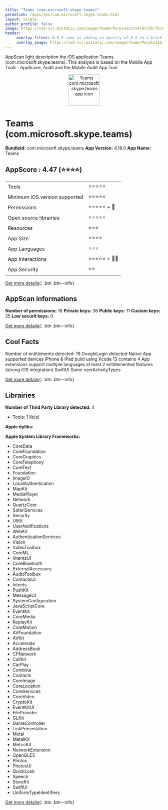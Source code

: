 ```yaml
---
title: "Teams (com.microsoft.skype.teams)"
permalink: /apps/ios/com.microsoft.skype.teams.html
layout: single
author_profile: false
image: https://is5-ssl.mzstatic.com/image/thumb/Purple122/v4/b7/d5/fb/b7d5fbeb-227b-b4dc-8dcd-360a89881f92/AppIcon-0-1x_U007emarketing-0-7-0-85-220.png/512x512bb.jpg
header: 
     overlay_filter: 0.5 # same as adding an opacity of 0.5 to a black background
     overlay_image: https://is5-ssl.mzstatic.com/image/thumb/Purple122/v4/b7/d5/fb/b7d5fbeb-227b-b4dc-8dcd-360a89881f92/AppIcon-0-1x_U007emarketing-0-7-0-85-220.png/512x512bb.jpg
---
```

AppScan light description the iOS application Teams (com.microsoft.skype.teams). This analysis is based on the Mobile App Tools : AppScore, Audit and the Mobile Audit App Tool.

  
  
<div style="text-align: center;"><img src="https://is5-ssl.mzstatic.com/image/thumb/Purple122/v4/b7/d5/fb/b7d5fbeb-227b-b4dc-8dcd-360a89881f92/AppIcon-0-1x_U007emarketing-0-7-0-85-220.png/512x512bb.jpg" width="100" height="100" alt="Teams com.microsoft.skype.teams app icon"></div>  
  
# Teams (com.microsoft.skype.teams)

**BundleId:** com.microsoft.skype.teams
**App Version:** 4.18.0
**App Name:** Teams


## AppScore : 4.47 (⭐️⭐️⭐️⭐️) 

<table>
<tr><td> Tools </td><td> ⭐️⭐️⭐️⭐️⭐️ </td></tr>
<tr><td> Minimum iOS version supported </td><td> ⭐️⭐️⭐️⭐️⭐️ </td></tr>
<tr><td> Permissions </td><td> ⭐️⭐️⭐️⭐️⭐️ + 🌟 </td></tr>
<tr><td> Open source librairies </td><td> ⭐️⭐️⭐️⭐️⭐️ </td></tr>
<tr><td> Resources </td><td> ⭐️⭐️⭐️ </td></tr>
<tr><td> App Size </td><td> ⭐️⭐️⭐️⭐️ </td></tr>
<tr><td> App Languages </td><td> ⭐️⭐️⭐️ </td></tr>
<tr><td> App Interactions </td><td> ⭐️⭐️⭐️⭐️⭐️ + 🌟🌟 </td></tr>
<tr><td> App Security </td><td> ⭐️⭐️ </td></tr>
</table>

[Get more details](/pricing.html){: .btn .btn--info}  
  
## AppScan informations 

**Number of permissions:** 16
**Private keys:** 36
**Public keys:** 11
**Custom keys:** 25
**Low securit keys:** 0
  
[Get more details](/pricing.html){: .btn .btn--info}

## Cool Facts

Number of entitlements detected: 19
GoogleLogin detected
Native App
supported devices iPhone & iPad
build using Xcode 13
contains 4 App extensions
support multiple languages
at least 2 entitlemented features (strong iOS integration)
SwiftUI
Some userActivityTypes
  
[Get more details](/pricing.html){: .btn .btn--info}

## Librairies 
**Number of Third Party Library detected:** 4
- Tools: 1 lib(s)

**Apple dylibs:**


**Apple System Library Frameworks:**
- CoreData
- CoreFoundation
- CoreGraphics
- CoreTelephony
- CoreText
- Foundation
- ImageIO
- LocalAuthentication
- MapKit
- MediaPlayer
- Network
- QuartzCore
- SafariServices
- Security
- UIKit
- UserNotifications
- WebKit
- AuthenticationServices
- Vision
- VideoToolbox
- CoreML
- IntentsUI
- CoreBluetooth
- ExternalAccessory
- AudioToolbox
- ContactsUI
- Intents
- PushKit
- MessageUI
- SystemConfiguration
- JavaScriptCore
- EventKit
- CoreMedia
- ReplayKit
- CoreMotion
- AVFoundation
- AVKit
- Accelerate
- AddressBook
- CFNetwork
- CallKit
- CarPlay
- Combine
- Contacts
- CoreImage
- CoreLocation
- CoreServices
- CoreVideo
- CryptoKit
- EventKitUI
- FileProvider
- GLKit
- GameController
- LinkPresentation
- Metal
- MetalKit
- MetricKit
- NetworkExtension
- OpenGLES
- Photos
- PhotosUI
- QuickLook
- Speech
- StoreKit
- SwiftUI
- UniformTypeIdentifiers


  
[Get more details](/pricing.html){: .btn .btn--info}


